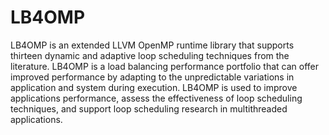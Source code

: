 # LB4OMP
LB4OMP is an extended LLVM OpenMP runtime library that supports thirteen dynamic and adaptive loop scheduling techniques from the literature. LB4OMP is a load balancing performance portfolio that can offer improved performance by adapting to the unpredictable variations in application and system during execution. LB4OMP is used to improve applications performance, assess the effectiveness of loop scheduling techniques, and support loop scheduling research in multithreaded applications.
